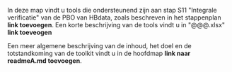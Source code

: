 In deze map vindt u tools die ondersteunend zijn aan stap S11 "Integrale verificatie" van de PBO van HBdata, zoals beschreven in het stappenplan **link toevoegen**. Een korte beschrijving van de tools vindt u in "@@@.xlsx" **link toeveogen** 

Een meer algemene beschrijving van de inhoud, het doel en de totstandkoming van de toolkit vindt u in de hoofdmap **link naar readmeA.md toevoegen**.
